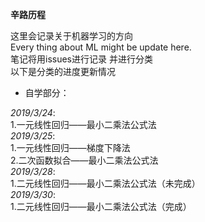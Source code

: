 **辛路历程**  
  
这里会记录关于机器学习的方向  
Every thing about ML might be update here.  
笔记将用issues进行记录 并进行分类  
以下是分类的进度更新情况  
  
- 自学部分：  
  
_2019/3/24_:  
1.一元线性回归——最小二乘法公式法  
_2019/3/25_:  
1.一元线性回归——梯度下降法  
2.二次函数拟合——最小二乘法公式法  
_2019/3/28_:  
1.二元线性回归——最小二乘法公式法（未完成）  
_2019/3/30_:  
1.二元线性回归——最小二乘法公式法（完成）  
